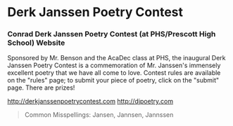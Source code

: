 Derk Janssen Poetry Contest
=============

### Conrad Derk Janssen Poetry Contest (at PHS/Prescott High School) Website

Sponsored by Mr. Benson and the AcaDec class at PHS, the inaugural Derk Janssen Poetry Contest is a commemoration of Mr. Janssen's immensely excellent poetry that we have all come to love. Contest rules are available on the "rules" page; to submit your piece of poetry, click on the "submit" page. There are prizes!

http://derkjanssenpoetrycontest.com
http://djpoetry.com


<p></p><p></p><p></p><p></p><p></p><p></p><p></p><p></p><p></p><p></p><p></p><p></p>
<p></p><p></p><p></p><p></p><p></p><p></p><p></p><p></p><p></p><p></p><p></p>

> Common Misspellings: Jansen, Jannsen, Jannssen